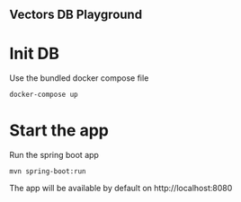 ## Vectors DB Playground

# Init DB

Use the bundled docker compose file

```shell
docker-compose up
```

# Start the app

Run the spring boot app

```shell
mvn spring-boot:run
```

The app will be available by default on http://localhost:8080